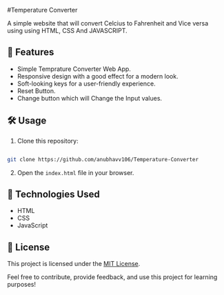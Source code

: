 #Temperature Converter

A simple website that will convert Celcius to Fahrenheit and Vice versa using using HTML,
CSS And JAVASCRIPT.

## 🚀 Features

- Simple Temprature Converter Web App.
- Responsive design with a good effect for a modern look.
- Soft-looking keys for a user-friendly experience.
- Reset Button.
- Change button which will Change the Input values.

## 🛠️ Usage

1. Clone this repository: 
```bash 

git clone https://github.com/anubhavv106/Temperature-Converter
   ```
2. Open the `index.html` file in your browser.

## 🧰 Technologies Used

- HTML
- CSS
- JavaScript

## 📝 License

This project is licensed under the [MIT License](LICENSE).

Feel free to contribute, provide feedback, and use this project for learning purposes!




